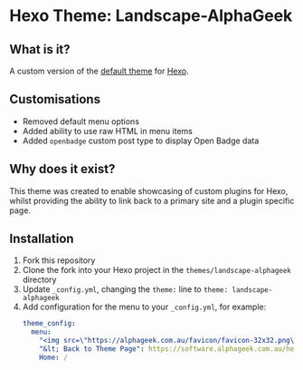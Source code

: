 # Hexo Theme: Landscape-AlphaGeek

## What is it?

A custom version of the [default theme](https://github.com/hexojs/hexo-theme-landscape) for [Hexo](https://hexo.io).

## Customisations

* Removed default menu options
* Added ability to use raw HTML in menu items
* Added `openbadge` custom post type to display Open Badge data

## Why does it exist?

This theme was created to enable showcasing of custom plugins for Hexo, whilst providing the ability to link back to a
primary site and a plugin specific page.

## Installation

1. Fork this repository
2. Clone the fork into your Hexo project in the `themes/landscape-alphageek` directory
3. Update `_config.yml`, changing the `theme:` line to `theme: landscape-alphageek`
4. Add configuration for the menu to your `_config.yml`, for example:
   ```yaml
   theme_config:
     menu:
       "<img src=\"https://alphageek.com.au/favicon/favicon-32x32.png\">": https://alphageek.com.au
       "&lt; Back to Theme Page": https://software.alphageek.com.au/hexo/theme-landscape-alphageek
       Home: /
   ```
